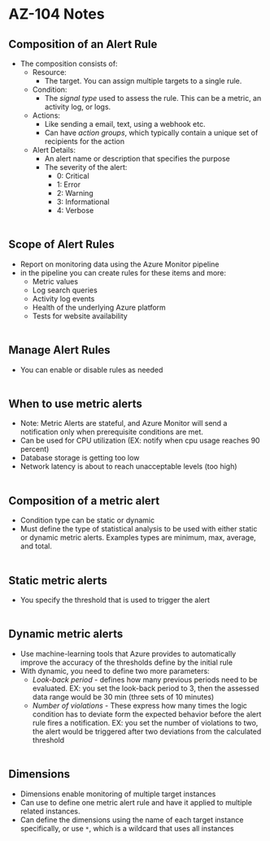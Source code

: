 # AZ-104 Notes

## Composition of an Alert Rule

- The composition consists of:
    - Resource:
        - The target. You can assign multiple targets to a single rule.
    - Condition:
        - The *signal type* used to assess the rule. This can be a metric, an activity log, or logs.
    - Actions:
        - Like sending a email, text, using a webhook etc.
        - Can have *action groups*, which typically contain a unique set of recipients for the action
    - Alert Details:
        - An alert name or description that specifies the purpose
        - The severity of the alert:
            - 0: Critical
            - 1: Error
            - 2: Warning
            - 3: Informational
            - 4: Verbose  
                <br/>

## Scope of Alert Rules

- Report on monitoring data using the Azure Monitor pipeline
- in the pipeline you can create rules for these items and more:
    - Metric values
    - Log search queries
    - Activity log events
    - Health of the underlying Azure platform
    - Tests for website availability  
        <br/>

## Manage Alert Rules

- You can enable or disable rules as needed  
    <br/>

## When to use metric alerts

- Note: Metric Alerts are stateful, and Azure Monitor will send a notification only when prerequisite conditions are met.
- Can be used for CPU utilization (EX: notify when cpu usage reaches 90 percent)
- Database storage is getting too low
- Network latency is about to reach unacceptable levels (too high)  
    <br/>

## Composition of a metric alert

- Condition type can be static or dynamic
- Must define the type of statistical analysis to be used with either static or dynamic metric alerts. Examples types are minimum, max, average, and total.  
    <br/>

## Static metric alerts

- You specify the threshold that is used to trigger the alert  
    <br/>

## Dynamic metric alerts

- Use machine-learning tools that Azure provides to automatically improve the accuracy of the thresholds define by the initial rule
- With dynamic, you need to define two more parameters:
    - *Look-back period* - defines how many previous periods need to be evaluated. EX: you set the look-back period to 3, then the assessed data range would be 30 min (three sets of 10 minutes)
    - *Number of violations* - These express how many times the logic condition has to deviate form the expected behavior before the alert rule fires a notification. EX: you set the number of violations to two, the alert would be triggered after two deviations from the calculated threshold  
        <br/>

## Dimensions

- Dimensions enable monitoring of multiple target instances
- Can use to define one metric alert rule and have it applied to multiple related instances.
- Can define the dimensions using the name of each target instance specifically, or use `*`, which is a wildcard that uses all instances